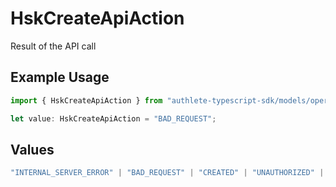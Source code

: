 # HskCreateApiAction

Result of the API call

## Example Usage

```typescript
import { HskCreateApiAction } from "authlete-typescript-sdk/models/operations";

let value: HskCreateApiAction = "BAD_REQUEST";
```

## Values

```typescript
"INTERNAL_SERVER_ERROR" | "BAD_REQUEST" | "CREATED" | "UNAUTHORIZED" | "FORBIDDEN" | "JSON" | "JWT" | "OK"
```